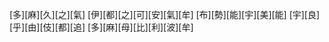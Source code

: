 [多][麻][久][之][氣] [伊][都][之][可][安][氣][牟] [布][勢][能][宇][美][能] [宇][良][乎][由][伎][都][追] [多][麻][母][比][利][波][牟]
